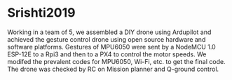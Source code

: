 # Srishti2019
Working in a team of 5, we assembled a DIY drone using Ardupilot and achieved the gesture control drone using open source hardware and software platforms.
Gestures of MPU6050 were sent by a NodeMCU 1.0 ESP-12E to a Rpi3 and then to a PX4 to control the motor speeds.
We modifed the prevalent codes for MPU6050, Wi-Fi, etc. to get the final code.
The drone was checked by RC on Mission planner and Q-ground control.
